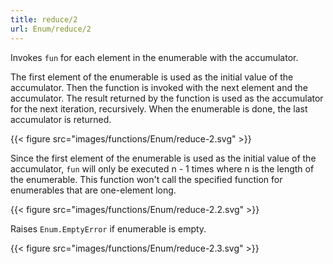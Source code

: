 ```yaml
---
title: reduce/2
url: Enum/reduce/2
---
```


Invokes `fun` for each element in the enumerable with the accumulator.

The first element of the enumerable is used as the initial value of the accumulator. Then the function is invoked with the next element and the accumulator. The result returned by the function is used as the accumulator for the next iteration, recursively. When the enumerable is done, the last accumulator is returned.

{{< figure src="images/functions/Enum/reduce-2.svg" >}}

Since the first element of the enumerable is used as the initial value of the accumulator, `fun` will only be executed n - 1 times where n is the length of the enumerable. This function won't call the specified function for enumerables that are one-element long.

{{< figure src="images/functions/Enum/reduce-2.2.svg" >}}

Raises `Enum.EmptyError` if enumerable is empty.

{{< figure src="images/functions/Enum/reduce-2.3.svg" >}}
